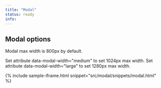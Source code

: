```yaml
---
title: "Modal"
status: ready
info:
---
```


## Modal options

Modal max width is 800px by default.

Set attribute data-modal-width="medium" to set 1024px max width.
Set attribute data-modal-width="large" to set 1280px max width.

{% include sample-iframe.html snippet="src/modal/snippets/modal.html" %}